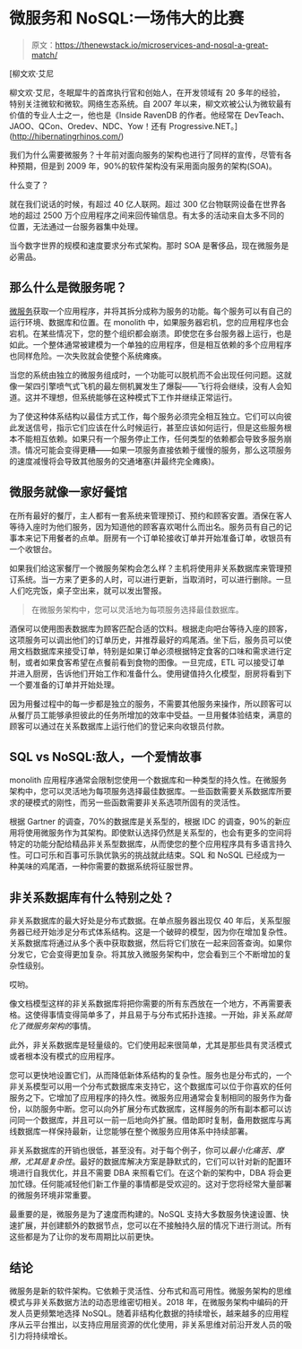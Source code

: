 # 微服务和 NoSQL:一场伟大的比赛

> 原文：<https://thenewstack.io/microservices-and-nosql-a-great-match/>

[](http://hibernatingrhinos.com/)

 [柳文欢·艾尼

柳文欢·艾尼，冬眠犀牛的首席执行官和创始人，在开发领域有 20 多年的经验，特别关注微软和微软。网络生态系统。自 2007 年以来，柳文欢被公认为微软最有价值的专业人士之一，他也是《Inside RavenDB 的作者。他经常在 DevTeach、JAOO、QCon、Oredev、NDC、Yow！还有 Progressive.NET。](http://hibernatingrhinos.com/) [](http://hibernatingrhinos.com/)

我们为什么需要微服务？十年前对面向服务的架构也进行了同样的宣传，尽管有各种预期，但是到 2009 年，90%的软件架构没有采用面向服务的架构(SOA)。

什么变了？

就在我们说话的时候，有超过 40 亿人联网。超过 300 亿台物联网设备在世界各地的超过 2500 万个应用程序之间来回传输信息。有太多的活动来自太多不同的位置，无法通过一台服务器集中处理。

当今数字世界的规模和速度要求分布式架构。那时 SOA 是奢侈品，现在微服务是必需品。

## 那么什么是微服务呢？

[微服务](https://thenewstack.io/microservices-vs-monoliths-an-operational-comparison/)获取一个应用程序，并将其拆分成称为服务的功能。每个服务可以有自己的运行环境、数据库和位置。在 monolith 中，如果服务器宕机，您的应用程序也会宕机。在某些情况下，您的整个组织都会崩溃。即使您在多台服务器上运行，也是如此。一个整体通常被建模为一个单独的应用程序，但是相互依赖的多个应用程序也同样危险。一次失败就会使整个系统瘫痪。

当您的系统由独立的微服务组成时，一个功能可以脱机而不会出现任何问题。这就像一架四引擎喷气式飞机的最左侧机翼发生了爆裂——飞行将会继续，没有人会知道。这并不理想，但系统能够在这种模式下工作并继续正常运行。

为了使这种体系结构以最佳方式工作，每个服务必须完全相互独立。它们可以向彼此发送信号，指示它们应该在什么时候运行，甚至应该如何运行，但是这些服务根本不能相互依赖。如果只有一个服务停止工作，任何类型的依赖都会导致多服务崩溃。情况可能会变得更糟——如果一项服务直接依赖于缓慢的服务，那么这项服务的速度减慢将会导致其他服务的交通堵塞(并最终完全瘫痪)。

## 微服务就像一家好餐馆

在所有最好的餐厅，主人都有一套系统来管理预订、预约和顾客安置。酒保在客人等待入座时为他们服务，因为知道他的顾客喜欢喝什么而出名。服务员有自己的记事本来记下用餐者的点单。厨房有一个订单轮接收订单并开始准备订单，收银员有一个收银台。

如果我们给这家餐厅一个微服务架构会怎么样？主机将使用非关系数据库来管理预订系统。当一方来了更多的人时，可以进行更新，当取消时，可以进行删除。一旦人们吃完饭，桌子空出来，就可以发出警报。

> 在微服务架构中，您可以灵活地为每项服务选择最佳数据库。

酒保可以使用图表数据库为顾客匹配合适的饮料。根据走向吧台等待入座的顾客，这项服务可以调出他们的订单历史，并推荐最好的鸡尾酒。坐下后，服务员可以使用文档数据库来接受订单，特别是如果订单必须根据特定食客的口味和需求进行定制，或者如果食客希望在点餐前看到食物的图像。一旦完成，ETL 可以接受订单并进入厨房，告诉他们开始工作和准备什么。使用键值持久化模型，厨房将看到下一个要准备的订单并开始处理。

因为用餐过程中的每一步都是独立的服务，不需要其他服务来操作，所以顾客可以从餐厅员工能够承担彼此的任务所增加的效率中受益。一旦用餐体验结束，满意的顾客可以通过在关系数据库上运行他们的登记来向收银员付款。

## SQL vs NoSQL:敌人，一个爱情故事

monolith 应用程序通常会限制您使用一个数据库和一种类型的持久性。在微服务架构中，您可以灵活地为每项服务选择最佳数据库。一些函数需要关系数据库所要求的硬模式的刚性，而另一些函数需要非关系选项所固有的灵活性。

根据 Gartner 的调查，70%的数据库是关系型的，根据 IDC 的调查，90%的新应用将使用微服务作为其架构。即使默认选择仍然是关系型的，也会有更多的空间将特定的功能分配给精品非关系型数据库，从而使您的整个应用程序具有多语言持久性。可口可乐和百事可乐孰优孰劣的挑战就此结束。SQL 和 NoSQL 已经成为一种美味的鸡尾酒，一种你需要的数据系统将征服世界。

## 非关系数据库有什么特别之处？

非关系数据库的最大好处是分布式数据。在单点服务器出现仅 40 年后，关系型服务器已经开始涉足分布式体系结构。这是一个破碎的模型，因为你在增加复杂性。关系数据库将通过从多个表中获取数据，然后将它们放在一起来回答查询。如果你分发它，它会变得更加复杂。将其放入微服务架构中，您会看到三个不断增加的复杂性级别。

哎哟。

像文档模型这样的非关系数据库将把你需要的所有东西放在一个地方，不再需要表格。这使得事情变得简单多了，并且易于与分布式拓扑连接。一开始，非关系*就简化了微服务架构的*事情。

此外，非关系数据库是轻量级的。它们使用起来很简单，尤其是那些具有灵活模式或者根本没有模式的应用程序。

您可以更快地设置它们，从而降低新体系结构的复杂性。服务也是分布式的，一个非关系模型可以用一个分布式数据库来支持它，这个数据库可以位于你喜欢的任何服务之下。它增加了应用程序的持久性。微服务应用通常会复制相同的服务作为备份，以防服务中断。您可以向外扩展分布式数据库，这样服务的所有副本都可以访问同一个数据库，并且可以一前一后地向外扩展。借助即时复制，备用数据库与离线数据库一样保持最新，让您能够在整个微服务应用体系中持续部署。

非关系数据库的开销也很低，甚至没有。对于每个例子，你可以*最小化痛苦、摩擦，尤其是复杂性*。最好的数据库解决方案是静默式的，它们可以针对新的配置环境进行自我优化，并且不需要 DBA 来照看它们。在这个新的架构中，DBA 将会更加忙碌。任何能减轻他们新工作量的事情都是受欢迎的。这对于您将经常大量部署的微服务环境非常重要。

最重要的是，微服务是为了速度而构建的。NoSQL 支持大多数服务快速设置、快速扩展，并创建额外的数据节点，您可以在不接触持久层的情况下进行测试。所有这些都是为了让你的发布周期比以前更快。

## 结论

微服务是新的软件架构。它依赖于灵活性、分布式和高可用性。微服务架构的思维模式与非关系数据方法的动态思维密切相关。2018 年，在微服务架构中编码的开发人员更频繁地选择 NoSQL。随着非结构化数据的持续增长，越来越多的应用程序从云平台推出，以支持应用层资源的优化使用，非关系思维对前沿开发人员的吸引力将持续增长。

<svg xmlns:xlink="http://www.w3.org/1999/xlink" viewBox="0 0 68 31" version="1.1"><title>Group</title> <desc>Created with Sketch.</desc></svg>
